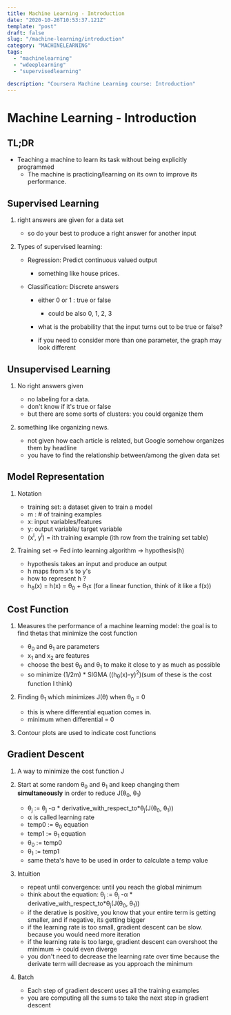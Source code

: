 ```yaml
---
title: Machine Learning - Introduction
date: "2020-10-26T10:53:37.121Z"
template: "post"
draft: false
slug: "/machine-learning/introduction"
category: "MACHINELEARNING"
tags:
  - "machinelearning"
  - "wdeeplearning"
  - "supervisedlearning"

description: "Coursera Machine Learning course: Introduction"
---
```


# Machine Learning - Introduction

## TL;DR

- Teaching a machine to learn its task without being explicitly programmed
  - The machine is practicing/learning on its own to improve its performance.

## Supervised Learning

1.  right answers are given for a data set

    - so do your best to produce a right answer for another input

2.  Types of supervised learning:

    - Regression: Predict continuous valued output

      - something like house prices.

    - Classification: Discrete answers

      - either 0 or 1 : true or false
        - could be also 0, 1, 2, 3
      - what is the probability that the input turns out to be true or false?

      - if you need to consider more than one parameter, the graph may look different

## Unsupervised Learning

1. No right answers given

   - no labeling for a data.
   - don't know if it's true or false
   - but there are some sorts of clusters: you could organize them

2. something like organizing news.

   - not given how each article is related, but Google somehow organizes them by headline
   - you have to find the relationship between/among the given data set

## Model Representation

1. Notation

   - training set: a dataset given to train a model
   - m : # of training examples
   - x: input variables/features
   - y: output variable/ target variable
   - (x<sup>i</sup>, y<sup>i</sup>) = ith training example (ith row from the training set table)

2. Training set -> Fed into learning algorithm -> hypothesis(h)
   - hypothesis takes an input and produce an output
   - h maps from x's to y's
   - how to represent h ?
   - h<sub>θ</sub>(x) = h(x) = θ<sub>0</sub> + θ<sub>1</sub>x (for a linear function, think of it like a f(x))

## Cost Function

1. Measures the performance of a machine learning model: the goal is to find thetas that minimize the cost function

   - θ<sub>0</sub> and θ<sub>1</sub> are parameters
   - x<sub>1</sub> and x<sub>2</sub> are features
   - choose the best θ<sub>0</sub> and θ<sub>1</sub> to make it close to y as much as possible
   - so minimize (1/2m) \* SIGMA ((h<sub>θ</sub>(x)-y)<sup>2</sup>)(sum of these is the cost function I think)

2. Finding θ<sub>1</sub> which minimizes J(θ) when θ<sub>0</sub> = 0

   - this is where differential equation comes in.
   - minimum when differential = 0

3. Contour plots are used to indicate cost functions

## Gradient Descent

1. A way to minimize the cost function J
2. Start at some random θ<sub>0</sub> and θ<sub>1</sub> and keep changing them **simultaneously** in order to reduce J(θ<sub>0</sub>, θ<sub>1</sub>)

   - θ<sub>j</sub> := θ<sub>j</sub> -α \* derivative_with_respect_to\*θ<sub>j</sub>(J(θ<sub>0</sub>, θ<sub>1</sub>))
   - α is called learning rate
   - temp0 := θ<sub>0</sub> equation
   - temp1 := θ<sub>1</sub> equation
   - θ<sub>0</sub> := temp0
   - θ<sub>1</sub> := temp1
   - same theta's have to be used in order to calculate a temp value

3. Intuition

   - repeat until convergence: until you reach the global minimum
   - think about the equation: θ<sub>j</sub> := θ<sub>j</sub> -α \* derivative_with_respect_to\*θ<sub>j</sub>(J(θ<sub>0</sub>, θ<sub>1</sub>))
   - if the derative is positive, you know that your entire term is getting smaller, and if negative, its getting bigger
   - if the learning rate is too small, gradient descent can be slow. because you would need more iteration
   - if the learning rate is too large, gradient descent can overshoot the minimum -> could even diverge
   - you don't need to decrease the learning rate over time because the derivate term will decrease as you approach the minimum

4. Batch
   - Each step of gradient descent uses all the training examples
   - you are computing all the sums to take the next step in gradient descent

